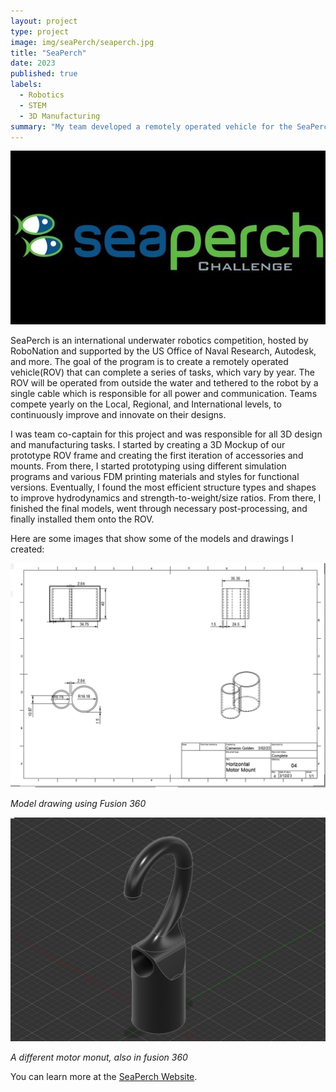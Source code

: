 ```yaml
---
layout: project
type: project
image: img/seaPerch/seaperch.jpg
title: "SeaPerch"
date: 2023
published: true
labels:
  - Robotics
  - STEM
  - 3D Manufacturing
summary: "My team developed a remotely operated vehicle for the SeaPerch Competition that brought us to the international level of competition."
---
```


![SeaPerch logo](../img/seaPerch/seaperch.jpg)

SeaPerch is an international underwater robotics competition, hosted by RoboNation and supported by the US Office of Naval Research, Autodesk, and more. The goal of the program is to create a remotely operated vehicle(ROV) that can complete a series of tasks, which vary by year. The ROV will be operated from outside the water and tethered to the robot by a single cable which is responsible for all power and communication. Teams compete yearly on the Local, Regional, and International levels, to continuously improve and innovate on their designs. 

I was team co-captain for this project and was responsible for all 3D design and manufacturing tasks.  I started by creating a 3D Mockup of our prototype ROV frame and creating the first iteration of accessories and mounts. From there, I started prototyping using different simulation programs and various FDM printing materials and styles for functional versions. Eventually, I found the most efficient structure types and shapes to improve hydrodynamics and strength-to-weight/size ratios. From there, I finished the final models, went through necessary post-processing, and finally installed them onto the ROV.

Here are some images that show some of the models and drawings I created:


![Drawing](../img/seaPerch/horiz-motormount-drawing.png)

*Model drawing using Fusion 360*

![Model](../img/seaPerch/motormount.png)

*A different motor monut, also in fusion 360*

You can learn more at the [SeaPerch Website](https://seaperch.org).
